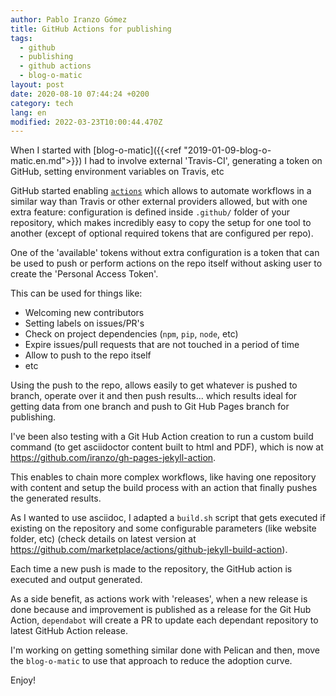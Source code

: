 ```yaml
---
author: Pablo Iranzo Gómez
title: GitHub Actions for publishing
tags:
  - github
  - publishing
  - github actions
  - blog-o-matic
layout: post
date: 2020-08-10 07:44:24 +0200
category: tech
lang: en
modified: 2022-03-23T10:00:44.470Z
---
```


When I started with [blog-o-matic]({{<ref "2019-01-09-blog-o-matic.en.md">}}) I had to involve external 'Travis-CI', generating a token on GitHub, setting environment variables on Travis, etc

GitHub started enabling [`actions`](https://github.com/features/actions) which allows to automate workflows in a similar way than Travis or other external providers allowed, but with one extra feature: configuration is defined inside `.github/` folder of your repository, which makes incredibly easy to copy the setup for one tool to another (except of optional required tokens that are configured per repo).

One of the 'available' tokens without extra configuration is a token that can be used to push or perform actions on the repo itself without asking user to create the 'Personal Access Token'.

This can be used for things like:

- Welcoming new contributors
- Setting labels on issues/PR's
- Check on project dependencies (`npm`, `pip`, `node`, etc)
- Expire issues/pull requests that are not touched in a period of time
- Allow to push to the repo itself
- etc

Using the push to the repo, allows easily to get whatever is pushed to branch, operate over it and then push results... which results ideal for getting data from one branch and push to Git Hub Pages branch for publishing.

I've been also testing with a Git Hub Action creation to run a custom build command (to get asciidoctor content built to html and PDF), which is now at <https://github.com/iranzo/gh-pages-jekyll-action>.

This enables to chain more complex workflows, like having one repository with content and setup the build process with an action that finally pushes the generated results.

As I wanted to use asciidoc, I adapted a `build.sh` script that gets executed if existing on the repository and some configurable parameters (like website folder, etc) (check details on latest version at <https://github.com/marketplace/actions/github-jekyll-build-action>).

Each time a new push is made to the repository, the GitHub action is executed and output generated.

As a side benefit, as actions work with 'releases', when a new release is done because and improvement is published as a release for the Git Hub Action, `dependabot` will create a PR to update each dependant repository to latest GitHub Action release.

I'm working on getting something similar done with Pelican and then, move the `blog-o-matic` to use that approach to reduce the adoption curve.

Enjoy!
